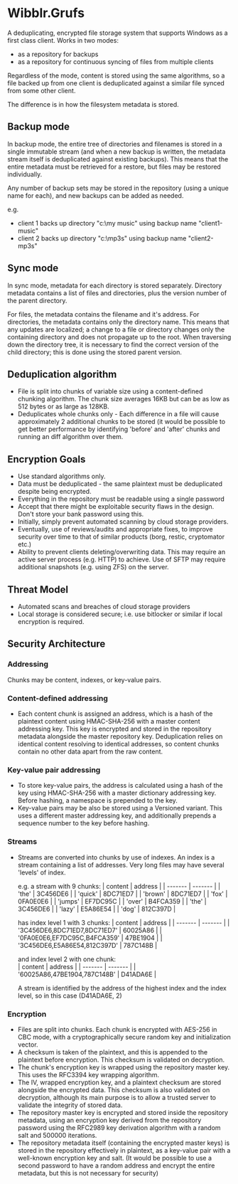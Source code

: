 # Wibblr.Grufs

A deduplicating, encrypted file storage system that supports Windows as a first class client. Works in two modes:

- as a repository for backups
- as a repository for continuous syncing of files from multiple clients

Regardless of the mode, content is stored using the same algorithms, so a file backed up
from one client is deduplicated against a similar file synced from some other client.

The difference is in how the filesystem metadata is stored. 

## Backup mode
In backup mode, the entire tree of directories and filenames is stored in a single immutable stream
(and when a new backup is written, the metadata stream itself is deduplicated against existing backups). This means that 
the entire metadata must be retrieved for a restore, but files may be restored individually.

Any number of backup sets may be stored in the repository (using a unique name for each), and new backups can be added as needed.

e.g. 
- client 1 backs up directory "c:\my music" using backup name "client1-music"
- client 2 backs up directory "c:\mp3s" using backup name "client2-mp3s"

## Sync mode
In sync mode, metadata for each directory is stored separately. Directory metadata contains a list of files and directories, plus 
the version number of the parent directory.

For files, the metadata contains the filename and it's address. For directories, the metadata contains only the directory name.
This means that any updates are localized; a change to a file or directory changes only the containing directory and does not
propagate up to the root. When traversing down the directory tree, it is necessary to find the correct version of the child 
directory; this is done using the stored parent version.

## Deduplication algorithm
- File is split into chunks of variable size using a content-defined chunking algorithm. The chunk size averages 16KB but can be
  as low as 512 bytes or as large as 128KB.
- Deduplicates whole chunks only - Each difference in a file will cause approximately 2 additional chunks to be stored (it would 
  be possible to get better performance by identifying 'before' and 'after' chunks and running an diff algorithm over them.

## Encryption Goals
- Use standard algorithms only.
- Data must be deduplicated - the same plaintext must be deduplicated despite being encrypted.
- Everything in the repository must be readable using a single password
- Accept that there might be exploitable security flaws in the design. Don't store your bank password using this.
- Initially, simply prevent automated scanning by cloud storage providers.
- Eventually, use of reviews/audits and appropriate fixes, to improve security over time to that of similar products (borg, restic, cryptomator etc.)
- Ability to prevent clients deleting/overwriting data. This may require an active server process (e.g. HTTP) to achieve. Use of SFTP may require additional
  snapshots (e.g. using ZFS) on the server.

## Threat Model
- Automated scans and breaches of cloud storage providers
- Local storage is considered secure; i.e. use bitlocker or similar if local encryption is required.

## Security Architecture
### Addressing
Chunks may be content, indexes, or key-value pairs.

### Content-defined addressing
- Each content chunk is assigned an address, which is a hash of the plaintext content using HMAC-SHA-256 with a master content addressing key. This key is encrypted and stored 
  in the repository metadata alongside the master repository key. Deduplication relies on identical content resolving to identical addresses, so content chunks contain no
  other data apart from the raw content.

### Key-value pair addressing
- To store key-value pairs, the address is calculated using a hash of the key using HMAC-SHA-256 with a master dictionary addressing key. Before hashing, a namespace is prepended
  to the key. 
- Key-value pairs may be also be stored using a Versioned variant. This uses a different master addressing key, and additionally prepends a sequence number to the key before hashing.

### Streams
- Streams are converted into chunks by use of indexes. An index is a stream containing a list of addresses. Very long files may have several 'levels' of index.

  e.g. a stream with 9 chunks:
  | content | address  |
  | ------- | -------  |
  | 'the'   | 3C456DE6 |
  | 'quick' | 8DC71ED7 |
  | 'brown' | 8DC71ED7 |
  | 'fox'   | 0FA0E0E6 |
  | 'jumps' | EF7DC95C |
  | 'over'  | B4FCA359 |
  | 'the'   | 3C456DE6 |
  | 'lazy'  | E5A86E54 |
  | 'dog'   | 812C397D |


  has index level 1 with 3 chunks:
  | content                      | address  |
  | -------                      | -------  |
  | '3C456DE6,8DC71ED7,8DC71ED7' | 60025A86 |
  | '0FA0E0E6,EF7DC95C,B4FCA359' | 47BE1904 |
  | '3C456DE6,E5A86E54,812C397D' | 787C148B |

  and index level 2 with one chunk:  
  | content                      | address  |
  | -------                      | -------  |
  | '60025A86,47BE1904,787C148B' | D41ADA6E |
 
   A stream is identified by the address of the highest index and the index level, so in this case (D41ADA6E, 2)

### Encryption
- Files are split into chunks. Each chunk is encrypted with AES-256 in CBC mode, with a cryptographically secure random key and initialization vector.
- A checksum is taken of the plaintext, and this is appended to the plaintext before encryption. This checksum is validated on decryption.
- The chunk's encryption key is wrapped using the repository master key. This uses the RFC3394 key wrapping algorithm.
- The IV, wrapped encryption key, and a plaintext checksum are stored alongside the encrypted data. This checksum is also validated on decryption, although
  its main purpose is to allow a trusted server to validate the integrity of stored data.
- The repository master key is encrypted and stored inside the repository metadata, using an encryption key derived from the repository password using the RFC2989
  key derivation algorithm with a random salt and 500000 iterations.
- The repository metadata itself (containing the encrypted master keys) is stored in the repository effectively in plaintext, as a key-value pair with a well-known
  encryption key and salt. (It would be possible to use a second password to have a random address and encrypt the entire metadata, but this is not necessary for security)